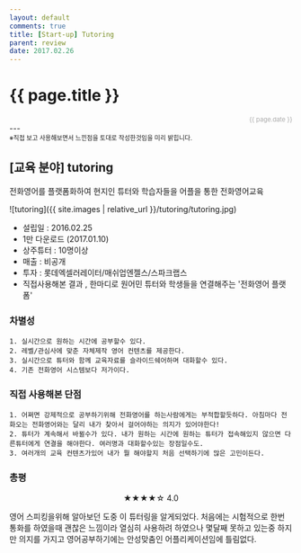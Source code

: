 ```yaml
---
layout: default
comments: true
title: [Start-up] Tutoring
parent: review
date: 2017.02.26
---
```


<h1>{{ page.title }}</h1>  
<div style="text-align:right; font-size:11px; color:#aaa">{{ page.date }} </div>
---

<div style="font-size: 11px"> ※직접 보고 사용해보면서 느낀점을 토대로 작성한것임을 미리 밝힙니다. </div>
  
## [교육 분야] tutoring
전화영어를 플랫폼화하여 현지인 튜터와 학습자들을 어플을 통한 전화영어교육  

![tutoring]({{ site.images | relative_url }}/tutoring/tutoring.jpg)

- 설립일 : 2016.02.25  
- 1만 다운로드 (2017.01.10)  
- 상주튜터 : 10명이상  
- 매출 : 비공개  
- 투자 : 롯데엑셀러레이터/매쉬업엔젤스/스파크랩스  
- 직접사용해본 결과 , 한마디로 원어민 튜터와 학생들을 연결해주는 '전화영어 플랫폼'

### 차별성  
~~~
1. 실시간으로 원하는 시간에 공부할수 있다.
2. 레벨/관심사에 맞춘 자체제작 영어 컨텐츠를 제공한다.
3. 실시간으로 튜터와 함께 교육자료를 슬라이드쉐어하며 대화할수 있다.
4. 기존 전화영어 시스템보다 저가이다.
~~~

### 직접 사용해본 단점

~~~
1. 어쩌면 강제적으로 공부하기위해 전화영어를 하는사람에게는 부적합할듯하다. 아침마다 전화오는 전화영어와는 달리 내가 찾아서 걸어야하는 의지가 있어야한다!
2. 튜터가 계속해서 바뀔수가 있다. 내가 원하는 시간에 원하는 튜터가 접속해있지 않으면 다른튜터에게 연결을 해야한다. 여러명과 대화할수있는 장점일수도.
3. 여러개의 교육 컨텐츠가있어 내가 뭘 해야할지 처음 선택하기에 많은 고민이든다. 
~~~


### 총평
<div style="text-align:center;">★★★★☆ 4.0</div>  


영어 스피킹을위해 알아보던 도중 이 튜터링을 알게되었다. 처음에는 시험적으로 한번 통화를 하였을때 괜찮은 느낌이라 열심히 사용하려 하였으나 몇달째 못하고 있는중
하지만 의지를 가지고 영어공부하기에는 안성맞춤인 어플리케이션임에 틀림없다.
